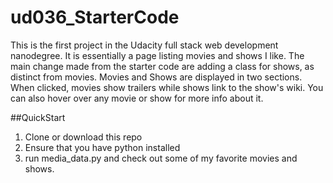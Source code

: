 # ud036_StarterCode
This is the first project in the Udacity full stack web development nanodegree.  It is essentially a page listing movies and shows I like.
The main change made from the starter code are adding a class for shows, as distinct from movies. Movies and Shows are displayed in two sections.  When clicked, movies show trailers while shows link to the show's wiki.  You can also hover over any movie or show for more info about it.

##QuickStart
1. Clone or download this repo
2. Ensure that you have python installed
3. run media_data.py and check out some of my favorite movies and shows.
